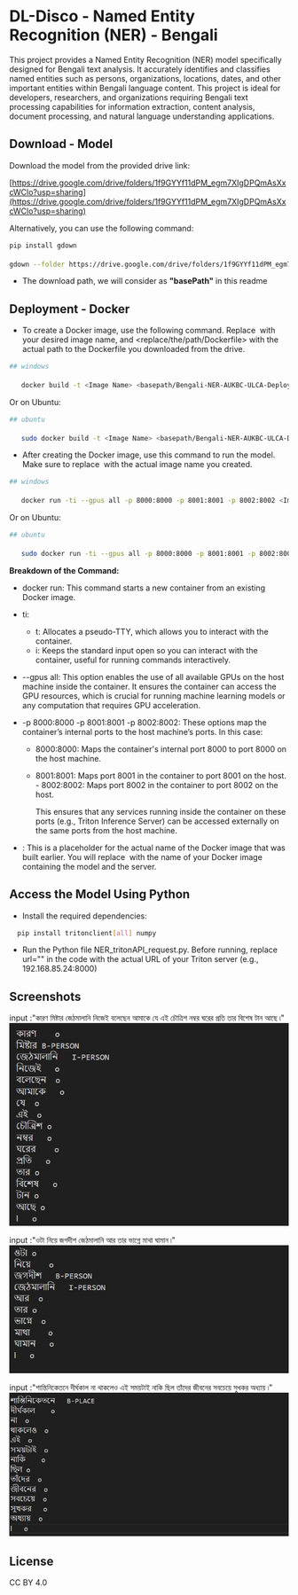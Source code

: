 # DL-Disco - Named Entity Recognition (NER) - Bengali

 This project provides a Named Entity Recognition (NER) model specifically designed for Bengali text analysis. It accurately identifies and classifies named entities such as persons, organizations, locations, dates, and other important entities within Bengali language content. This project is ideal for developers, researchers, and organizations requiring Bengali text processing capabilities for information extraction, content analysis, document processing, and natural language understanding applications.
   
## Download - Model

Download the model from the provided drive link: 

   [https://drive.google.com/drive/folders/1f9GYYf11dPM_egm7XIgDPQmAsXxcWClo?usp=sharing](https://drive.google.com/drive/folders/1f9GYYf11dPM_egm7XIgDPQmAsXxcWClo?usp=sharing)

Alternatively, you can use the following command:

```bash
pip install gdown

gdown --folder https://drive.google.com/drive/folders/1f9GYYf11dPM_egm7XIgDPQmAsXxcWClo?usp=sharing
```
* The download path, we will consider as **"basePath"** in this readme

## Deployment - Docker  

* To create a Docker image, use the following command. Replace <Image Name> with your desired image name, and <replace/the/path/Dockerfile> with the actual path to the Dockerfile you downloaded from the drive.


```bash
## windows

   docker build -t <Image Name> <basepath/Bengali-NER-AUKBC-ULCA-Deploy/>
```
Or on Ubuntu:
```bash
## ubuntu

   sudo docker build -t <Image Name> <basepath/Bengali-NER-AUKBC-ULCA-Deploy/>
```

* After creating the Docker image, use this command to run the model. Make sure to replace <Image Name> with the actual image name you created.

```bash
## windows

   docker run -ti --gpus all -p 8000:8000 -p 8001:8001 -p 8002:8002 <Image Name>
```
Or on Ubuntu:
```bash
## ubuntu

   sudo docker run -ti --gpus all -p 8000:8000 -p 8001:8001 -p 8002:8002 <Image Name>
```
**Breakdown of the Command:**

- docker run: This command starts a new container from an existing Docker image.

- ti:

  - t: Allocates a pseudo-TTY, which allows you to interact with the container.
  - i: Keeps the standard input open so you can interact with the container, useful for running commands interactively.
- --gpus all: This option enables the use of all available GPUs on the host machine inside the container. It ensures the container can access the GPU resources, which is crucial for running machine learning models or any computation that requires GPU acceleration.

- -p 8000:8000 -p 8001:8001 -p 8002:8002: These options map the container’s internal ports to the host machine’s ports. In this case:

  - 8000:8000: Maps the container's internal port 8000 to port 8000 on the host machine.
  - 8001:8001: Maps port 8001 in the container to port 8001 on the host.  - 8002:8002: Maps port 8002 in the container to port 8002 on the host.

    This ensures that any services running inside the container on these ports (e.g., Triton Inference Server) can be accessed externally on the same ports from the host machine.

- <Image Name>: This is a placeholder for the actual name of the Docker image that was built earlier. You will replace <Image Name> with the name of your Docker image containing the model and the server.



## Access the Model Using Python 

* Install the required dependencies:

```bash
  pip install tritonclient[all] numpy
```

* Run the Python file NER_tritonAPI_request.py. Before running, replace url="<url of triton server>" in the code with the actual URL of your Triton server (e.g., 192.168.85.24:8000)




## Screenshots
input :"কারণ মিষ্টার জেঠমালানি নিজেই বলেছেন আমাকে যে এই চৌত্রিশ নম্বর ঘরের প্রতি তার বিশেষ টান আছে ৷"
![App Screenshot](https://github.com/aashiqlove/code/blob/main/NER/picture/benpicture-1.jpg?raw=true)


input :"ওটা নিয়ে জগদীশ জেঠমালানি আর তার ভাগ্নে মাথা ঘামান ৷"
![App Screenshot ](https://github.com/aashiqlove/code/blob/main/NER/picture/benpicture-2.jpg?raw=true)


input :"শান্তিনিকেতনে দীর্ঘকাল না থাকলেও এই সময়টাই নাকি ছিল তাঁদের জীবনের সবচেয়ে সুখকর অধ্যায় ৷"
![App Screenshot](https://github.com/aashiqlove/code/blob/main/NER/picture/benpicture-3.jpg?raw=true)



## License
CC BY 4.0 
